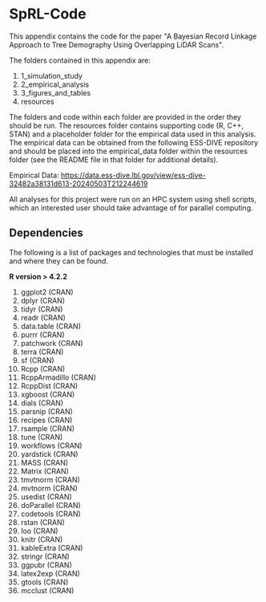 # SpRL-Code
This appendix contains the code for the paper "A Bayesian Record Linkage Approach to Tree Demography Using Overlapping LiDAR Scans".

The folders contained in this appendix are:

1. 1_simulation_study
2. 2_empirical_analysis
3. 3_figures_and_tables
4. resources

The folders and code within each folder are provided in the order they should be run. The resources folder contains supporting code (R, C++, STAN) and a placeholder folder for the empirical data used in this analysis. The empirical data can be obtained from the following ESS-DIVE repository and should be placed into the empirical_data folder within the resources folder (see the README file in that folder for additional details).

Empirical Data: https://data.ess-dive.lbl.gov/view/ess-dive-32482a38131d613-20240503T212244619

All analyses for this project were run on an HPC system using shell scripts, which an interested user should take advantage of for parallel computing.

## Dependencies

The following is a list of packages and technologies that must be installed and where they can be found.

**R version > 4.2.2**

1. ggplot2 (CRAN)
2. dplyr (CRAN)
3. tidyr (CRAN)
4. readr (CRAN)
5. data.table (CRAN)
6. purrr (CRAN)
7. patchwork (CRAN)
8. terra (CRAN)
9. sf (CRAN)
10. Rcpp (CRAN)
11. RcppArmadillo (CRAN)
12. RcppDist (CRAN)
13. xgboost (CRAN)
14. dials (CRAN)
15. parsnip (CRAN)
16. recipes (CRAN)
17. rsample (CRAN)
18. tune (CRAN)
19. workflows (CRAN)
20. yardstick (CRAN)
21. MASS (CRAN)
22. Matrix (CRAN)
23. tmvtnorm (CRAN)
24. mvtnorm (CRAN)
25. usedist (CRAN)
26. doParallel (CRAN)
27. codetools (CRAN)
28. rstan (CRAN)
29. loo (CRAN)
30. knitr (CRAN)
31. kableExtra (CRAN)
32. stringr (CRAN)
33. ggpubr (CRAN)
34. latex2exp (CRAN)
35. gtools (CRAN)
36. mcclust (CRAN)
